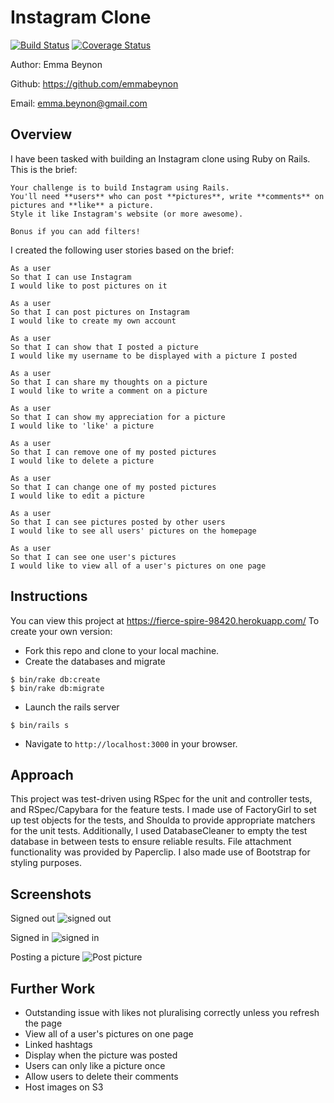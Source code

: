 Instagram Clone
===================
[![Build Status](https://travis-ci.org/emmabeynon/instagram-challenge.svg?branch=master)](https://travis-ci.org/emmabeynon/instagram-challenge)
[![Coverage Status](https://coveralls.io/repos/github/emmabeynon/instagram-challenge/badge.svg?branch=master)](https://coveralls.io/github/emmabeynon/instagram-challenge?branch=master)

Author: Emma Beynon

Github: https://github.com/emmabeynon

Email: emma.beynon@gmail.com

Overview
---------

I have been tasked with building an Instagram clone using Ruby on Rails.  This is the brief:
```
Your challenge is to build Instagram using Rails.
You'll need **users** who can post **pictures**, write **comments** on pictures and **like** a picture.
Style it like Instagram's website (or more awesome).

Bonus if you can add filters!
```

I created the following user stories based on the brief:

```
As a user
So that I can use Instagram
I would like to post pictures on it

As a user
So that I can post pictures on Instagram
I would like to create my own account

As a user
So that I can show that I posted a picture
I would like my username to be displayed with a picture I posted

As a user
So that I can share my thoughts on a picture
I would like to write a comment on a picture

As a user
So that I can show my appreciation for a picture
I would like to 'like' a picture

As a user
So that I can remove one of my posted pictures
I would like to delete a picture

As a user
So that I can change one of my posted pictures
I would like to edit a picture

As a user
So that I can see pictures posted by other users
I would like to see all users' pictures on the homepage

As a user
So that I can see one user's pictures
I would like to view all of a user's pictures on one page
```

Instructions
------------
You can view this project at https://fierce-spire-98420.herokuapp.com/
To create your own version:

* Fork this repo and clone to your local machine.
* Create the databases and migrate
```
$ bin/rake db:create
$ bin/rake db:migrate
```
* Launch the rails server
```
$ bin/rails s
```
* Navigate to `http://localhost:3000` in your browser.

Approach
---------
This project was test-driven using RSpec for the unit and controller tests, and RSpec/Capybara for the feature tests.  I made use of FactoryGirl to set up test objects for the tests, and Shoulda to provide appropriate matchers for the unit tests.  Additionally, I used DatabaseCleaner to empty the test database in between tests to ensure reliable results.  File attachment functionality was provided by Paperclip.  I also made use of Bootstrap for styling purposes.

Screenshots
------------
Signed out
![signed out](http://i.imgur.com/ulDBVSn.png)

Signed in
![signed in](http://i.imgur.com/cagVQPh.png)

Posting a picture
![Post picture](http://i.imgur.com/d1MPQ6f.png)

Further Work
-------------
* Outstanding issue with likes not pluralising correctly unless you refresh the page
* View all of a user's pictures on one page
* Linked hashtags
* Display when the picture was posted
* Users can only like a picture once
* Allow users to delete their comments
* Host images on S3
